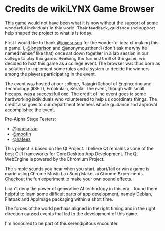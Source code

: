 # Credits de wikiLYNX Game Browser

This game would not have been what it is now without the support of some wonderful individuals in this world. Their feedback, guidance and support help shaped the project to what is is today.

First I would like to thank [@jonesrison](https://jonesrison.github.io) for the wonderful idea of making this a game. I, [@jonesrison](https://jonesrison.github.io) and @anonymousthendi (don't ask me why he named himself like that) once sat down together in a lab session in our college to play this game. Realising the fun and thrill of the game, we decided to host this game as a college event. The browser was thus born as a solution to implement some rules and a system to decide the winners among the players participating in the event.

The event was hosted at our college, Rajagiri School of Engineering and Technology (RSET), Ernakulam, Kerala. The event, though with small hiccups, was a successfull one. The credit of the event goes to some hardworking individuals who volunteered to help us coordinate things. The credit also goes to our department teachers whose guidance and approval accomplished the event.

Pre-Alpha Stage Testers:

- [@jonesrison](https://jonesrison.github.io)
- [@moofin](https://github.com/mooofin)
- [@hafeez](https://github.com/Mohammed-Hafeez-99)

This project is based on the Qt Project. I believe Qt remains as one of the best GUI frameworks for Core Desktop App Development. The Qt WebEngine is powered by the Chromium Project.

The simple sounds you hear when you start, abort/fail or win a game is made using Chrome Music Lab Song Maker at Chrome Experiments. [Checkout](https://musiclab.chromeexperiments.com/Song-Maker) the fun experiment to make your own sound effects.

I can't deny the power of generative AI technology in this era. I found them helpful to learn some difficult parts of app development, namely Debian, Flatpak and AppImage packaging within a short time.

The forces of the world perhaps aligned in the right timing and in the right direction caused events that led to the development of this game. 

I'm honoured to be part of this serendipitous encounter.
